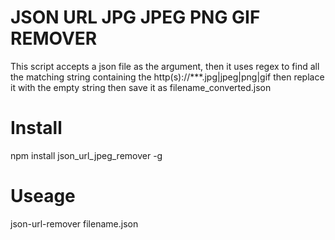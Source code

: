 # JSON URL JPG JPEG PNG GIF REMOVER

This script accepts a json file as the argument, then it uses regex to find all the matching string containing the http(s)://***.jpg|jpeg|png|gif then replace it with the empty string then save it as filename_converted.json

# Install
npm install json_url_jpeg_remover -g

# Useage
json-url-remover filename.json
